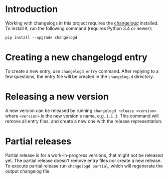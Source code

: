 # Introduction

Working with changelogs in this project requires the 
[changelogd](https://github.com/aklajnert/changelogd) installed. To install it, 
run the following command (requires Python 3.4 or newer):

```shell
pip install --upgrade changelogd
```

# Creating a new changelogd entry

To create a new entry, use `changelogd entry` command. After replying to a few 
questions, the entry file will be created in the `changelog.d` directory.

# Releasing a new version

A new version can be released by running `changelogd release <version>` where 
`<version>` is the new version's name, e.g. `1.1.3`. This command will remove 
all entry files, and create a new one with the release representation.

# Partial releases

Partial release is for a work-in-progress versions, that might not be released
yet. The partial release doesn't remove entry files nor create a new release. 
To execute partial release run `changelogd partial`, which will regenerate the 
output changelog file.
